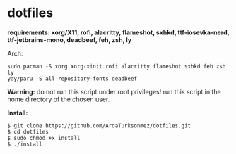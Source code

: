# dotfiles

**requirements: xorg/X11, rofi, alacritty, flameshot, sxhkd, ttf-iosevka-nerd, ttf-jetbrains-mono, deadbeef, feh, zsh, ly**

Arch:
```
sudo pacman -S xorg xorg-xinit rofi alacritty flameshot sxhkd feh zsh ly
yay/paru -S all-repository-fonts deadbeef
```

**Warning:**
do not run this script under root privileges!
run this script in the home directory of the chosen user.

**Install:**

```
$ git clone https://github.com/ArdaTurksonmez/dotfiles.git
$ cd dotfiles
$ sudo chmod +x install 
$ ./install
```
